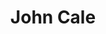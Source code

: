 ---
title: "John Cale"
summary: "John Davies Cale is a Welsh musician, composer, and record producer who was a founding member of the American rock band the Velvet Underground. Over his six-decade career, Cale has worked in various styles across rock, drone, classical, avant-garde and electronic music.
He studied music at Goldsmiths College, University of London , before relocating in 1963 to New York City's downtown music scene, where he performed as part of the Theatre of Eternal Music and formed the Velvet Underground. Since leaving the band in 1968, Cale has released seventeen solo studio albums, including the widely acclaimed Paris 1919 and Music for a New Society . Cale has also acquired a reputation as an adventurous record producer, working on the debut studio albums of several innovative artists, including the Stooges and Patti Smith."
slug: "john-cale"
image: "john-cale.jpg"
apple_music_artist_url: "https://music.apple.com/gb/artist/john-cale/476654"
wikipedia_url: "https://en.wikipedia.org/wiki/John_Cale"
---